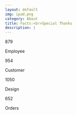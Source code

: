```yaml
---
layout: default
img: ipad.png
category: About
title: Facts:<br>Special Thanks
description: |
---
```

  <div class="counter">
    <div class="container">
        <div class="row">
            <div class="col-lg-3 col-md-3 col-sm-3 col-xs-12">
                <div class="employees">
                    <p class="counter-count">879</p>
                    <p class="employee-p">Employee</p>
                </div>
            </div>
            <div class="col-lg-3 col-md-3 col-sm-3 col-xs-12">
                <div class="customer">
                    <p class="counter-count">954</p>
                    <p class="customer-p">Customer</p>
                </div>
            </div>
            <div class="col-lg-3 col-md-3 col-sm-3 col-xs-12">
                <div class="design">
                    <p class="counter-count">1050</p>
                    <p class="design-p">Design</p>
                </div>
            </div>
            <div class="col-lg-3 col-md-3 col-sm-3 col-xs-12">
                <div class="order">
                    <p class="counter-count">652</p>
                    <p class="order-p">Orders</p>
                </div>
            </div>
        </div>
    </div>
  </div>